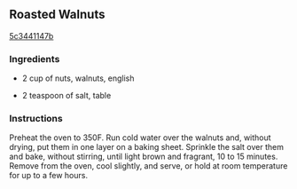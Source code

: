 ## Roasted Walnuts

[5c3441147b](http://www.epicurious.com/recipes/food/views/roasted-walnuts-385582)

### Ingredients

 - 2 cup of nuts, walnuts, english

 - 2 teaspoon of salt, table

### Instructions

Preheat the oven to 350F. Run cold water over the walnuts and, without drying, put them in one layer on a baking sheet. Sprinkle the salt over them and bake, without stirring, until light brown and fragrant, 10 to 15 minutes. Remove from the oven, cool slightly, and serve, or hold at room temperature for up to a few hours.